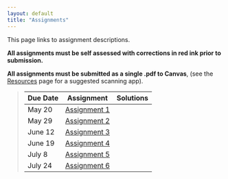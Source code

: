 ```yaml
---
layout: default
title: "Assignments"
---
```


This page links to assignment descriptions.

**All assignments must be self assessed with corrections in red ink prior to submission.**

**All assignments must be submitted as a single .pdf to Canvas**, (see the [Resources](../resources.html) page for a suggested scanning app).

> Due Date |                Assignment                                | Solutions                                               |
> -------- | -------------------------------------------------------- | ------------------------------------------------------- |
> May 20    | [Assignment 1](../assign/assign01.html)                  |  |
> May 29    | [Assignment 2](../assign/assign02.html)                  |  |
> June 12   | [Assignment 3](../assign/assign03.html)                  |  |
> June 19   | [Assignment 4](../assign/assign04.html)                  |  |
> July 8    | [Assignment 5](../assign/assign05.html)                  |  |
> July 24   | [Assignment 6](../assign/assign06.html)                  |  |
